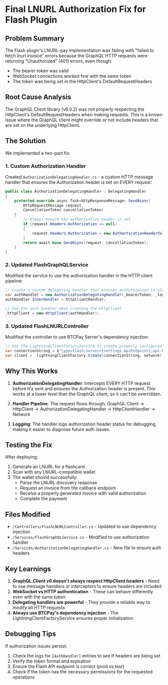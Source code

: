 # Final LNURL Authorization Fix for Flash Plugin

## Problem Summary
The Flash plugin's LNURL-pay implementation was failing with "failed to fetch lnurl invoice" errors because the GraphQL HTTP requests were returning "Unauthorized" (401) errors, even though:
- The bearer token was valid
- WebSocket connections worked fine with the same token
- The token was being set in the HttpClient's DefaultRequestHeaders

## Root Cause Analysis

The GraphQL.Client library (v6.0.2) was not properly respecting the HttpClient's DefaultRequestHeaders when making requests. This is a known issue where the GraphQL client might override or not include headers that are set on the underlying HttpClient.

## The Solution

We implemented a two-part fix:

### 1. Custom Authorization Handler
Created `AuthorizationDelegatingHandler.cs` - a custom HTTP message handler that ensures the Authorization header is set on EVERY request:

```csharp
public class AuthorizationDelegatingHandler : DelegatingHandler
{
    protected override async Task<HttpResponseMessage> SendAsync(
        HttpRequestMessage request,
        CancellationToken cancellationToken)
    {
        // Always ensure the authorization header is set
        if (request.Headers.Authorization == null)
        {
            request.Headers.Authorization = new AuthenticationHeaderValue("Bearer", _bearerToken);
        }
        return await base.SendAsync(request, cancellationToken);
    }
}
```

### 2. Updated FlashGraphQLService
Modified the service to use the authorization handler in the HTTP client pipeline:

```csharp
// Create a custom delegating handler that ensures authorization is always set
var authHandler = new AuthorizationDelegatingHandler(_bearerToken, _logger);
authHandler.InnerHandler = httpClientHandler;

// Use the auth handler when creating the HttpClient
_httpClient = new HttpClient(authHandler);
```

### 3. Updated FlashLNURLController
Modified the controller to use BTCPay Server's dependency injection:

```csharp
// Use the LightningClientFactoryService to create properly configured clients
var connectionString = $"type=flash;server={settings.ApiEndpoint};api-key={settings.BearerToken}";
var client = _lightningClientFactory.Create(connectionString, network);
```

## Why This Works

1. **AuthorizationDelegatingHandler**: Intercepts EVERY HTTP request before it's sent and ensures the Authorization header is present. This works at a lower level than the GraphQL client, so it can't be overridden.

2. **Handler Pipeline**: The request flows through: GraphQL Client → HttpClient → AuthorizationDelegatingHandler → HttpClientHandler → Network

3. **Logging**: The handler logs authorization header status for debugging, making it easier to diagnose future auth issues.

## Testing the Fix

After deploying:
1. Generate an LNURL for a flashcard
2. Scan with any LNURL-compatible wallet
3. The wallet should successfully:
   - Parse the LNURL discovery response
   - Request an invoice from the callback endpoint
   - Receive a properly generated invoice with valid authorization
   - Complete the payment

## Files Modified
- `/Controllers/FlashLNURLController.cs` - Updated to use dependency injection
- `/Services/FlashGraphQLService.cs` - Modified to use authorization handler
- `/Services/AuthorizationDelegatingHandler.cs` - New file to ensure auth headers

## Key Learnings

1. **GraphQL.Client v6 doesn't always respect HttpClient headers** - Need to use message handlers or interceptors to ensure headers are included
2. **WebSocket vs HTTP authentication** - These can behave differently even with the same token
3. **Delegating handlers are powerful** - They provide a reliable way to modify all HTTP requests
4. **Always use BTCPay's dependency injection** - The LightningClientFactoryService ensures proper initialization

## Debugging Tips

If authorization issues persist:
1. Check the logs for `[AuthHandler]` entries to see if headers are being set
2. Verify the token format and expiration
3. Ensure the Flash API endpoint is correct (prod vs test)
4. Check if the token has the necessary permissions for the requested operations